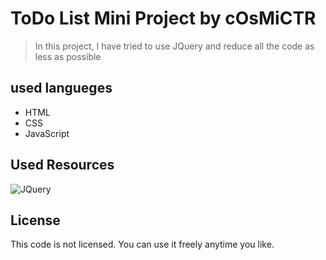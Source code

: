 # ToDo List Mini Project by cOsMiCTR
> In this project, I have tried to use JQuery and reduce all the code as less as possible

## used langueges

- HTML
- CSS
- JavaScript

## Used Resources

![JQuery](https://upload.wikimedia.org/wikipedia/commons/f/fd/JQuery-Logo.svg)

## License

This code is not licensed. You can use it freely anytime you like.
